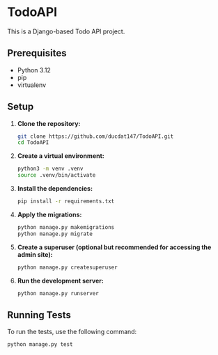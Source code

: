 # TodoAPI

This is a Django-based Todo API project.

## Prerequisites

- Python 3.12
- pip
- virtualenv

## Setup

1. **Clone the repository:**

    ```sh
    git clone https://github.com/ducdat147/TodoAPI.git
    cd TodoAPI
    ```

2. **Create a virtual environment:**

    ```sh
    python3 -m venv .venv
    source .venv/bin/activate
    ```

3. **Install the dependencies:**

    ```sh
    pip install -r requirements.txt
    ```

4. **Apply the migrations:**

    ```sh
    python manage.py makemigrations
    python manage.py migrate
    ```

5. **Create a superuser (optional but recommended for accessing the admin site):**

    ```sh
    python manage.py createsuperuser
    ```

6. **Run the development server:**

    ```sh
    python manage.py runserver
    ```

## Running Tests

To run the tests, use the following command:

```sh
python manage.py test
```
